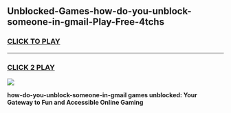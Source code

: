 
## Unblocked-Games-how-do-you-unblock-someone-in-gmail-Play-Free-4tchs
<h3>
<a href="https://premium76.site?title=how-do-you-unblock-someone-in-gmail&ref=23A">CLICK TO PLAY</a></h3>
<hr>

<h3>
<a href="https://premium76.site?title=how-do-you-unblock-someone-in-gmail&ref=23A">CLICK 2 PLAY</a>
  
</h3>

<a href="https://premium76.site?title=how-do-you-unblock-someone-in-gmail&ref=23A"><img src="https://clearcache.store/games.png"></a>


**how-do-you-unblock-someone-in-gmail games unblocked: Your Gateway to Fun and Accessible Online Gaming**
